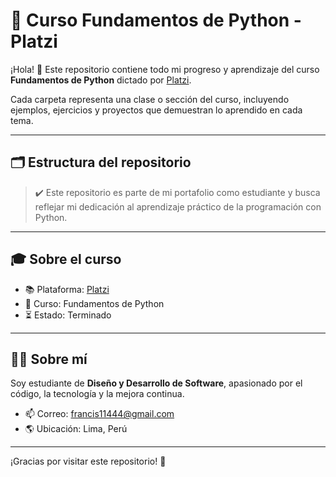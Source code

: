 # 🐍 Curso Fundamentos de Python - Platzi

¡Hola! 👋 Este repositorio contiene todo mi progreso y aprendizaje del curso **Fundamentos de Python** dictado por [Platzi](https://platzi.com).

Cada carpeta representa una clase o sección del curso, incluyendo ejemplos, ejercicios y proyectos que demuestran lo aprendido en cada tema.

---

## 🗂️ Estructura del repositorio

> ✔️ Este repositorio es parte de mi portafolio como estudiante y busca reflejar mi dedicación al aprendizaje práctico de la programación con Python.

---

## 🎓 Sobre el curso

- 📚 Plataforma: [Platzi](https://platzi.com)
- 📘 Curso: Fundamentos de Python
- ⏳ Estado: Terminado

---

## 👨‍💻 Sobre mí

Soy estudiante de **Diseño y Desarrollo de Software**, apasionado por el código, la tecnología y la mejora continua.

- 📫 Correo: [francis11444@gmail.com](mailto:francis11444@gmail.com)
- 🌎 Ubicación: Lima, Perú

---

¡Gracias por visitar este repositorio! 🚀